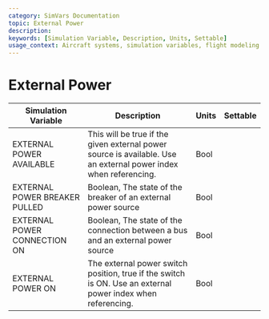 ```yaml
---
category: SimVars Documentation
topic: External Power
description: 
keywords: [Simulation Variable, Description, Units, Settable]
usage_context: Aircraft systems, simulation variables, flight modeling
---
```


# External Power

| Simulation Variable | Description | Units | Settable |
| --- | --- | --- | --- |
| EXTERNAL POWER AVAILABLE | This will be true if the given external power source is available. Use an external power index when referencing. | Bool |  |
| EXTERNAL POWER BREAKER PULLED | Boolean, The state of the breaker of an external power source | Bool |  |
| EXTERNAL POWER CONNECTION ON | Boolean, The state of the connection between a bus and an external power source | Bool |  |
| EXTERNAL POWER ON | The external power switch position, true if the switch is ON. Use an external power index when referencing. | Bool |  |